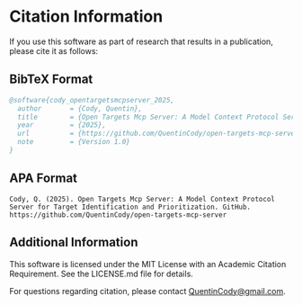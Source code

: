 # Citation Information

If you use this software as part of research that results in a publication, please cite it as follows:

## BibTeX Format
```bibtex
@software{cody_opentargetsmcpserver_2025,
  author       = {Cody, Quentin},
  title        = {Open Targets Mcp Server: A Model Context Protocol Server for Target Identification and Prioritization},
  year         = {2025},
  url          = {https://github.com/QuentinCody/open-targets-mcp-server},
  note         = {Version 1.0}
}
```

## APA Format
```
Cody, Q. (2025). Open Targets Mcp Server: A Model Context Protocol Server for Target Identification and Prioritization. GitHub. https://github.com/QuentinCody/open-targets-mcp-server
```

## Additional Information

This software is licensed under the MIT License with an Academic Citation Requirement. See the LICENSE.md file for details.

For questions regarding citation, please contact QuentinCody@gmail.com.